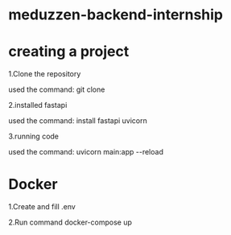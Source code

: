 # meduzzen-backend-internship

# creating a project

1.Clone the repository

used the command: git clone

2.installed fastapi

used the command: install fastapi uvicorn

3.running code

used the command:
uvicorn main:app --reload

# Docker

1.Create and fill .env

2.Run command
docker-compose up
